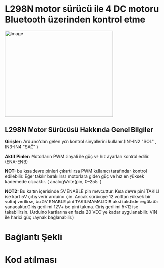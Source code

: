 # L298N motor sürücü ile 4 DC motoru Bluetooth üzerinden kontrol etme

<img width="350" height="280" alt="image" src="https://github.com/user-attachments/assets/84fdda87-d0be-48e4-9cad-3192e78905a1" /> <br>
## L298N Motor Sürücüsü	Hakkında Genel Bilgiler					
**Girişler:** Arduino'dan gelen yön kontrol sinyallerini kullanır.(IN1-IN2 "SOL" , IN3-IN4 "SAĞ" )						
						
						
**Aktif Pinler:** Motorların PWM sinyali ile güç ve hız ayarları kontrol edilir.(ENA-ENB)						
						
**NOT:** bu kısa devre pinleri çıkartılırsa PWM kullanıcı tarafından kontrol edilebilir. Eğer takılır bırakılırsa motorlara giden güç ve hız en yüksek kademede olacaktır. ( analogWrite(pin, 0–255) )						
						
						
**NOT2:** Bu kartın içerisinde 5V ENABLE pin mevcuttur. Kısa devre pini TAKILI ise kart 5V çıkış verir arduino için. Ancak sürücüye 12 volttan yüksek bir voltaj verilirse, bu 5V ENABLE pini TAKILMAMALIDIR aksi takdirde regülatör yanacaktır.Giriş gerilimi 12V+ ise pini takma. Giriş gerilimi 5<12 ise takabilirsin. (Arduino kartlarına en fazla 20 VDC'ye kadar uygulanabilir. VIN ile harici güç kaynak bağlanabilir.)	

# Bağlantı Şekli

# Kod atılması
						
						
						
					

